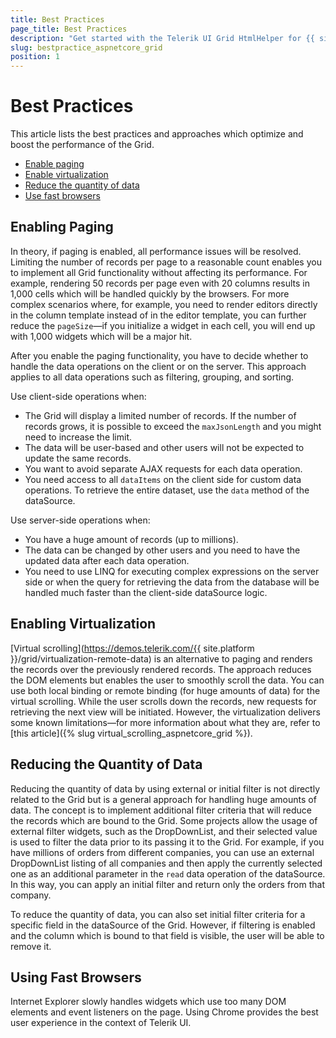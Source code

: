 ```yaml
---
title: Best Practices
page_title: Best Practices
description: "Get started with the Telerik UI Grid HtmlHelper for {{ site.framework }} and learn which the best practices for boosting its performance are."
slug: bestpractice_aspnetcore_grid
position: 1
---
```


# Best Practices

This article lists the best practices and approaches which optimize and boost the performance of the Grid.

* [Enable paging](#enabling-paging)
* [Enable virtualization](#enabling-virtualization)
* [Reduce the quantity of data](#reducing-the-quantity-of-data)
* [Use fast browsers](#using-fast-browsers)

## Enabling Paging

In theory, if paging is enabled, all performance issues will be resolved. Limiting the number of records per page to a reasonable count enables you to implement all Grid functionality without affecting its performance. For example, rendering 50 records per page even with 20 columns results in 1,000 cells which will be handled quickly by the browsers. For more complex scenarios where, for example, you need to render editors directly in the column template instead of in the editor template, you can further reduce the `pageSize`&mdash;if you initialize a widget in each cell, you will end up with 1,000 widgets which will be a major hit.

After you enable the paging functionality, you have to decide whether to handle the data operations on the client or on the server. This approach applies to all data operations such as filtering, grouping, and sorting.

Use client-side operations when:
* The Grid will display a limited number of records. If the number of records grows, it is possible to exceed the `maxJsonLength` and you might need to increase the limit.
* The data will be user-based and other users will not be expected to update the same records.
* You want to avoid separate AJAX requests for each data operation.
* You need access to all `dataItems` on the client side for custom data operations. To retrieve the entire dataset, use the `data` method of the dataSource.

Use server-side operations when:
* You have a huge amount of records (up to millions).
* The data can be changed by other users and you need to have the updated data after each data operation.
* You need to use LINQ for executing complex expressions on the server side or when the query for retrieving the data from the database will be handled much faster than the client-side dataSource logic.

## Enabling Virtualization

[Virtual scrolling](https://demos.telerik.com/{{ site.platform }}/grid/virtualization-remote-data) is an alternative to paging and renders the records over the previously rendered records. The approach reduces the DOM elements but enables the user to smoothly scroll the data. You can use both local binding or remote binding (for huge amounts of data) for the virtual scrolling. While the user scrolls down the records, new requests for retrieving the next view will be initiated. However, the virtualization delivers some known limitations&mdash;for more information about what they are, refer to [this article]({% slug virtual_scrolling_aspnetcore_grid %}).

## Reducing the Quantity of Data

Reducing the quantity of data by using external or initial filter is not directly related to the Grid but is a general approach for handling huge amounts of data. The concept is to implement additional filter criteria that will reduce the records which are bound to the Grid. Some projects allow the usage of external filter widgets, such as the DropDownList, and their selected value is used to filter the data prior to its passing it to the Grid. For example, if you have millions of orders from different companies, you can use an external DropDownList listing of all companies and then apply the currently selected one as an additional parameter in the `read` data operation of the dataSource. In this way, you can apply an initial filter and return only the orders from that company.

To reduce the quantity of data, you can also set initial filter criteria for a specific field in the dataSource of the Grid. However, if filtering is enabled and the column which is bound to that field is visible, the user will be able to remove it.

## Using Fast Browsers

Internet Explorer slowly handles widgets which use too many DOM elements and event listeners on the page. Using Chrome provides the best user experience in the context of Telerik UI.
